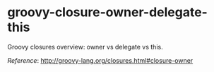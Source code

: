 # groovy-closure-owner-delegate-this
Groovy closures overview: owner vs delegate vs this.

_Reference_: http://groovy-lang.org/closures.html#closure-owner